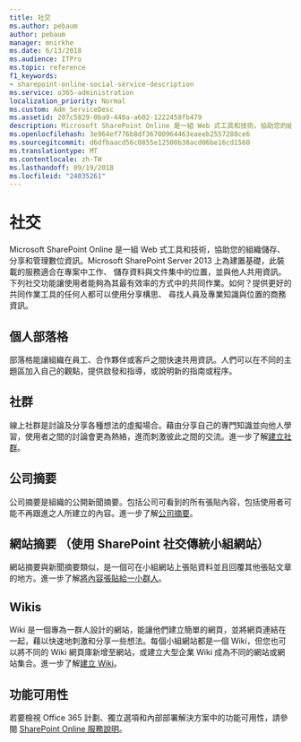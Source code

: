 ```yaml
---
title: 社交
ms.author: pebaum
author: pebaum
manager: mnirkhe
ms.date: 6/13/2018
ms.audience: ITPro
ms.topic: reference
f1_keywords:
- sharepoint-online-social-service-description
ms.service: o365-administration
localization_priority: Normal
ms.custom: Adm_ServiceDesc
ms.assetid: 207c5829-0ba9-440a-a602-1222458fb479
description: Microsoft SharePoint Online 是一組 Web 式工具和技術，協助您的組織儲存、 分享和管理數位資訊。Microsoft SharePoint Server 2013 上為建置基礎，此裝載的服務適合在專案中工作、 儲存資料與文件集中的位置，並與他人共用資訊。下列社交功能讓使用者能夠為其最有效率的方式中的共同作業。如何？提供更好的共同作業工具的任何人都可以使用分享構思、 尋找人員及專業知識與位置的商務資訊。
ms.openlocfilehash: 3e964ef776b8df36700964463eaeeb2557288ce6
ms.sourcegitcommit: d6dfbaacd56c0855e12500b38acd06be16cd1560
ms.translationtype: MT
ms.contentlocale: zh-TW
ms.lasthandoff: 09/19/2018
ms.locfileid: "24035261"
---
```

# <a name="social"></a>社交

Microsoft SharePoint Online 是一組 Web 式工具和技術，協助您的組織儲存、 分享和管理數位資訊。Microsoft SharePoint Server 2013 上為建置基礎，此裝載的服務適合在專案中工作、 儲存資料與文件集中的位置，並與他人共用資訊。下列社交功能讓使用者能夠為其最有效率的方式中的共同作業。如何？提供更好的共同作業工具的任何人都可以使用分享構思、 尋找人員及專業知識與位置的商務資訊。 
  
## <a name="personal-blogs"></a>個人部落格
<a name="bkmk_Blogs"> </a>

部落格能讓組織在員工、合作夥伴或客戶之間快速共用資訊。人們可以在不同的主題區加入自己的觀點，提供啟發和指導，或說明新的指南或程序。
  
## <a name="community"></a>社群
<a name="bkmk_Community"> </a>

線上社群是討論及分享各種想法的虛擬場合。藉由分享自己的專門知識並向他人學習，使用者之間的討論會更為熱絡，進而刺激彼此之間的交流。進一步了解[建立社群](https://go.microsoft.com/fwlink/p/?LinkId=271061)。
  
## <a name="company-feed"></a>公司摘要
<a name="bkmk_CompanyFeed"> </a>

公司摘要是組織的公開新聞摘要。包括公司可看到的所有張貼內容，包括使用者可能不再跟進之人所建立的內容。進一步了解[公司摘要](https://go.microsoft.com/fwlink/p/?LinkId=271062)。
  
## <a name="site-feed-classic-team-site-using-sharepoint-social"></a>網站摘要 （使用 SharePoint 社交傳統小組網站）
<a name="bkmk_SiteFeed"> </a>

網站摘要與新聞摘要類似，是一個可在小組網站上張貼資料並且回覆其他張貼文章的地方。進一步了解[將內容張貼給一小群人](https://go.microsoft.com/fwlink/p/?LinkId=271071)。
  
## <a name="wikis"></a>Wikis
<a name="bkmk_Wikis"> </a>

Wiki 是一個專為一群人設計的網站，能讓他們建立簡單的網頁，並將網頁連結在一起，藉以快速地刺激和分享一些想法。每個小組網站都是一個 Wiki，但您也可以將不同的 Wiki 網頁庫新增至網站，或建立大型企業 Wiki 成為不同的網站或網站集合。進一步了解[建立 Wiki](https://go.microsoft.com/fwlink/p/?LinkId=271358)。
  
## <a name="feature-availability"></a>功能可用性
<a name="bkmk_Wikis"> </a>

若要檢視 Office 365 計劃、獨立選項和內部部署解決方案中的功能可用性，請參閱 [SharePoint Online 服務說明](sharepoint-online-service-description.md)。
  

